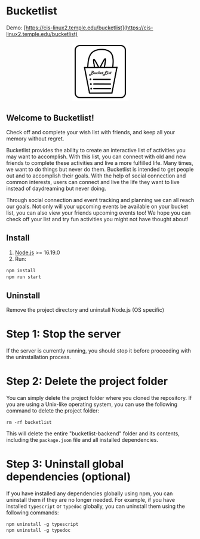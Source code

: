 # Bucketlist

Demo: [https://cis-linux2.temple.edu/bucketlist](https://cis-linux2.temple.edu/bucketlist)

<p align="center">
  <img width="30%" src="./assets/AppIconbucketList.png" alt="alt text">
</p>

## Welcome to Bucketlist!

Check off and complete your wish list with friends, and keep all your memory without regret.

Bucketlist provides the ability to create an interactive list of activities you may want to accomplish. With this list, you can connect with old and new friends to complete these activities and live a more fulfilled life. Many times, we want to do things but never do them. Bucketlist is intended to get people out and to accomplish their goals. With the help of social connection and common interests, users can connect and live the life they want to live instead of daydreaming but never doing.

Through social connection and event tracking and planning we can all reach our goals. Not only will your upcoming events be available on your bucket list, you can also view your friends upcoming events too! We hope you can check off your list and try fun activities you might not have thought about!

## Install

1. [Node.js](https://nodejs.org/en/download) >= 16.19.0
2. Run:

```sh
npm install
npm run start
```

## Uninstall

Remove the project directory and uninstall Node.js (OS specific)
# Step 1: Stop the server

If the server is currently running, you should stop it before proceeding with the uninstallation process.


# Step 2: Delete the project folder

You can simply delete the project folder where you cloned the repository. If you are using a Unix-like operating system, you can use the following command to delete the project folder:

```
rm -rf bucketlist
```

This will delete the entire "bucketlist-backend" folder and its contents, including the `package.json` file and all installed dependencies.

# Step 3: Uninstall global dependencies (optional)

If you have installed any dependencies globally using npm, you can uninstall them if they are no longer needed. For example, if you have installed `typescript` or `typedoc` globally, you can uninstall them using the following commands:
```
npm uninstall -g typescript
npm uninstall -g typedoc
```
